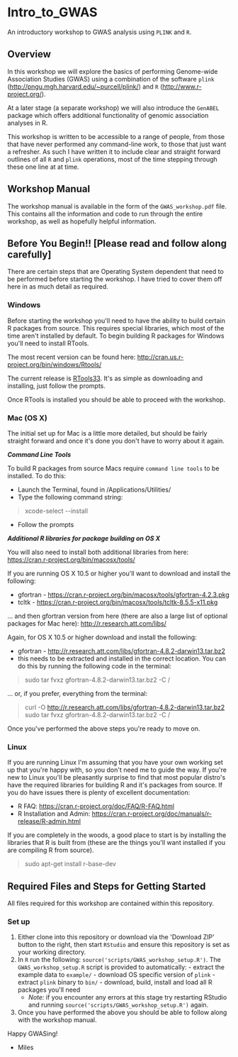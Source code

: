 # Intro_to_GWAS
An introductory workshop to GWAS analysis using `PLINK` and `R`.

## Overview
In this workshop we will explore the basics of performing Genome-wide Association Studies (GWAS) using a combination of the software `plink` (http://pngu.mgh.harvard.edu/~purcell/plink/) and `R` (http://www.r-project.org/).

At a later stage (a separate workshop) we will also introduce the `GenABEL` package which offers additional functionality of genomic association analyses in R.

This workshop is written to be accessible to a range of people, from those that have never performed any command-line work, to those that just want a refresher. As such I have written it to include clear and straight forward outlines of all `R` and `plink` operations, most of the time stepping through these one line at at time.

## Workshop Manual
The workshop manual is available in the form of the `GWAS_workshop.pdf` file. This contains all the information and code to run through the entire workshop, as well as hopefully helpful information.

## Before You Begin!! [Please read and follow along carefully]

There are certain steps that are Operating System dependent that need to be performed before starting the workshop. I have tried to cover them off here in as much detail as required.

### Windows

Before starting the workshop you'll need to have the ability to build certain R packages from source. This requires special libraries, which most of the time aren't installed by default. To begin building R packages for Windows you'll need to install RTools.  

The most recent version can be found here: http://cran.us.r-project.org/bin/windows/Rtools/  

The current release is [RTools33]("http://cran.us.r-project.org/bin/windows/Rtools/Rtools33.exe"). It's as simple as downloading and installing, just follow the prompts.  

Once RTools is installed you should be able to proceed with the workshop.

### Mac (OS X)

The initial set up for Mac is a little more detailed, but should be fairly straight forward and once it's done you don't have to worry about it again.

***Command Line Tools***

To build R packages from source Macs require `command line tools` to be installed. To do this:

  - Launch the Terminal, found in /Applications/Utilities/
  - Type the following command string:

>xcode-select --install

  - Follow the prompts

***Additional R libraries for package building on OS X***

You will also need to install both additional libraries from here: https://cran.r-project.org/bin/macosx/tools/

If you are running OS X 10.5 or higher you'll want to download and install the following:

  - gfortran - https://cran.r-project.org/bin/macosx/tools/gfortran-4.2.3.pkg
  - tcltk - https://cran.r-project.org/bin/macosx/tools/tcltk-8.5.5-x11.pkg

... and then gfortran version from here (there are also a large list of optional packages for Mac here): http://r.research.att.com/libs/ 

Again, for OS X 10.5 or higher download and install the following:

  - gfortran - http://r.research.att.com/libs/gfortran-4.8.2-darwin13.tar.bz2
  - this needs to be extracted and installed in the correct location. You can do this by running the following code in the terminal:

>sudo tar fvxz gfortran-4.8.2-darwin13.tar.bz2 -C /

... or, if you prefer, everything from the terminal:

> curl -O http://r.research.att.com/libs/gfortran-4.8.2-darwin13.tar.bz2
> sudo tar fvxz gfortran-4.8.2-darwin13.tar.bz2 -C /

Once you've performed the above steps you're ready to move on.

### Linux

If you are running Linux I'm assuming that you have your own working set up that you're happy with, so you don't need me to guide the way. If you're new to Linux you'll be pleasantly surprise to find that most popular distro's have the required libraries for building R and it's packages from source. If you do have issues there is plenty of excellent documentation: 

  - R FAQ: https://cran.r-project.org/doc/FAQ/R-FAQ.html
  - R Installation and Admin: https://cran.r-project.org/doc/manuals/r-release/R-admin.html

If you are completely in the woods, a good place to start is by installing the libraries that R is built from (these are the things you'll want installed if you are compiling R from source).

>sudo apt-get install r-base-dev

## Required Files and Steps for Getting Started
All files required for this workshop are contained within this repository.

### Set up
  1. Either clone into this repository or download via the 'Download ZIP' button to the right, then start `RStudio` and ensure this repository is set as your working directory.
  2. In `R` run the following: `source('scripts/GWAS_workshop_setup.R')`. The `GWAS_workshop_setup.R` script is provided to automatically:
    - extract the example data to `example/`
    - download OS specific version of `plink`
    - extract `plink` binary to `bin/`
    - download, build, install and load all R packages you'll need
      + *Note:* if you encounter any errors at this stage try restarting RStudio and running `source('scripts/GWAS_workshop_setup.R')` again.
  3. Once you have performed the above you should be able to follow along with the workshop manual.

Happy GWASing!

 - Miles

